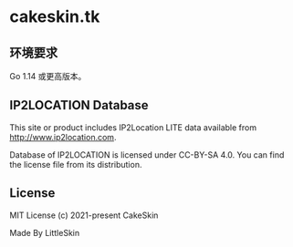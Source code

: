 # cakeskin.tk

## 环境要求

Go 1.14 或更高版本。

## IP2LOCATION Database

This site or product includes IP2Location LITE data available from http://www.ip2location.com.

Database of IP2LOCATION is licensed under CC-BY-SA 4.0.
You can find the license file from its distribution.

## License

MIT License (c) 2021-present CakeSkin

Made By LittleSkin
 
